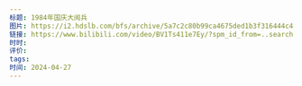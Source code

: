 ```yaml
---
标题: 1984年国庆大阅兵
图片: https://i2.hdslb.com/bfs/archive/5a7c2c80b99ca4675ded1b3f316444c46d1bf27c.png@672w_378h_1c_!web-search-common-cover.avif
链接: https://www.bilibili.com/video/BV1Ts411e7Ey/?spm_id_from=..search-card.all.click&vd_source=e815fa5e2c428a98163e9d19be40ec58
时时: 
评价: 
tags: 
时间: 2024-04-27
---
```


